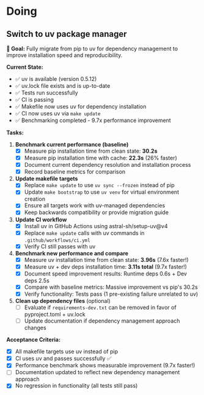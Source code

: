 # Doing

## Switch to uv package manager

**🎯 Goal:** Fully migrate from pip to uv for dependency management to improve installation speed and reproducibility.

**Current State:**

- ✅ uv is available (version 0.5.12)
- ✅ uv.lock file exists and is up-to-date
- ✅ Tests run successfully 
- ✅ CI is passing
- ✅ Makefile now uses uv for dependency installation
- ✅ CI now uses uv via `make update`
- ✅ Benchmarking completed - 9.7x performance improvement

**Tasks:**

1. **Benchmark current performance (baseline)**
   - [x] Measure pip installation time from clean state: **30.2s** 
   - [x] Measure pip installation time with cache: **22.3s** (26% faster)
   - [x] Document current dependency resolution and installation process
   - [x] Record baseline metrics for comparison

2. **Update makefile targets**
   - [x] Replace `make update` to use `uv sync --frozen` instead of pip
   - [x] Update `make bootstrap` to use `uv venv` for virtual environment creation
   - [x] Ensure all targets work with uv-managed dependencies
   - [x] Keep backwards compatibility or provide migration guide

3. **Update CI workflow**
   - [x] Install uv in GitHub Actions using astral-sh/setup-uv@v4
   - [x] Replace `make update` calls with uv commands in `.github/workflows/ci.yml`
   - [x] Verify CI still passes with uv

4. **Benchmark new performance and compare**
   - [x] Measure uv installation time from clean state: **3.96s** (7.6x faster!)
   - [x] Measure uv + dev deps installation time: **3.11s total** (9.7x faster!)
   - [x] Document speed improvement results: Runtime deps 0.6s + Dev deps 2.5s
   - [x] Compare with baseline metrics: Massive improvement vs pip's 30.2s
   - [x] Verify functionality: Tests pass (1 pre-existing failure unrelated to uv)

5. **Clean up dependency files** (optional)
   - [ ] Evaluate if `requirements-dev.txt` can be removed in favor of pyproject.toml + uv.lock
   - [ ] Update documentation if dependency management approach changes

**Acceptance Criteria:**

- [x] All makefile targets use uv instead of pip
- [x] CI uses uv and passes successfully ✅
- [x] Performance benchmark shows measurable improvement (9.7x faster!)
- [ ] Documentation updated to reflect new dependency management approach
- [x] No regression in functionality (all tests still pass)
